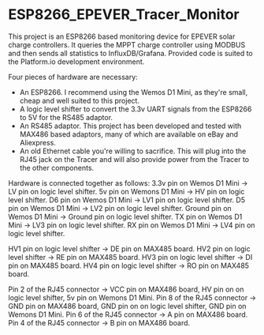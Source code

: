 # ESP8266_EPEVER_Tracer_Monitor
This project is an ESP8266 based monitoring device for EPEVER solar charge controllers. It queries the MPPT charge controller using MODBUS and then sends all statistics to InfluxDB/Grafana. Provided code is suited to the Platform.io development environment.

Four pieces of hardware are necessary:
- An ESP8266. I recommend using the Wemos D1 Mini, as they're small, cheap and well suited to this project.
- A logic level shifter to convert the 3.3v UART signals from the ESP8266 to 5V for the RS485 adaptor.
- An RS485 adaptor. This project has been developed and tested with MAX486 based adaptors, many of which are available on eBay and Aliexpress.
- An old Ethernet cable you're willing to sacrifice. This will plug into the RJ45 jack on the Tracer and will also provide power from the Tracer to the other components.

Hardware is connected together as follows:
3.3v pin on Wemos D1 Mini -> LV pin on logic level shifter.
5v pin on Wemons D1 Mini -> HV pin on logic level shifter.
D6 pin on Wemos D1 Mini -> LV1 pin on logic level shifter.
D5 pin on Wemos D1 Mini -> LV2 pin on logic level shifter.
Ground pin on Wemos D1 Mini -> Ground pin on logic level shifter.
TX pin on Wemos D1 Mini -> LV3 pin on logic level shifter.
RX pin on Wemos D1 Mini -> LV4 pin on logic level shifter.

HV1 pin on logic level shifter -> DE pin on MAX485 board.
HV2 pin on logic level shifter -> RE pin on MAX485 board.
HV3 pin on logic level shifter -> DI pin on MAX485 board.
HV4 pin on logic level shifter -> RO pin on MAX485 board.

Pin 2 of the RJ45 connector -> VCC pin on MAX486 board, HV pin on on logic level shifter, 5v pin on Wemons D1 Mini.
Pin 8 of the RJ45 connector -> GND pin on MAX486 board, GND pin on on logic level shifter, GND pin on Wemons D1 Mini.
Pin 6 of the RJ45 connector -> A pin on MAX486 board.
Pin 4 of the RJ45 connector -> B pin on MAX486 board.
